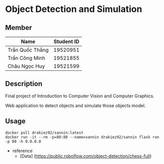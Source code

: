 # Object Detection and Simulation

## Member

| Name            |  Student ID     |
| --------------- | --------------- |
| Trần Quốc Thắng | 19520951        |
| Trần Công Minh  | 19521855        |
| Châu Ngọc Huy   | 19521599        |

## Description

Final project of Introduction to Computer Vision and Computer Graphics.

Web application to detect objects and simulate those objects model.

## Usage

```shell
docker pull drakiez92/sannin:latest
docker run -it --rm -p=80:80 --name=sannin drakiez92/sannin flask run -p 80 -h 0.0.0.0
```
- reference
    - [Data] (https://public.roboflow.com/object-detection/chess-full)